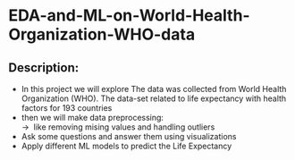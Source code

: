 # EDA-and-ML-on-World-Health-Organization-WHO-data
## Description:
* In this project we will explore The data was collected from World Health Organization (WHO).
The data-set related to life expectancy with health factors for 193 countries 
* then we will make data preprocessing: \
&rightarrow;&nbsp; like removing mising values and handling outliers
* Ask some questions and answer them using visualizations
* Apply different ML models to predict the Life Expectancy
